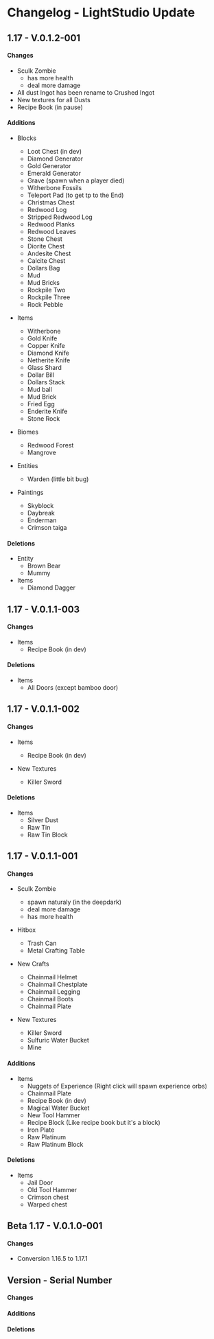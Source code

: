 # Changelog - LightStudio Update
## 1.17 -  V.0.1.2-001

#### Changes
   - Sculk Zombie  
      - has more health
      - deal more damage
   - All dust Ingot has been rename to Crushed Ingot
   - New textures for all Dusts
   - Recipe Book (in pause)

#### Additions
   - Blocks
     - Loot Chest (in dev)
     - Diamond Generator
     - Gold Generator
     - Emerald Generator
     - Grave (spawn when a player died)
     - Witherbone Fossils
     - Teleport Pad (to get tp to the End)
     - Christmas Chest
     - Redwood Log
     - Stripped Redwood Log
     - Redwood Planks
     - Redwood Leaves
     - Stone Chest
     - Diorite Chest
     - Andesite Chest
     - Calcite Chest
     - Dollars Bag
     - Mud
     - Mud Bricks
     - Rockpile Two
     - Rockpile Three
     - Rock Pebble

   - Items
     - Witherbone
     - Gold Knife
     - Copper Knife
     - Diamond Knife
     - Netherite Knife  
     - Glass Shard 
     - Dollar Bill
     - Dollars Stack
     - Mud ball
     - Mud Brick
     - Fried Egg
     - Enderite Knife
     - Stone Rock

   - Biomes
     - Redwood Forest
     - Mangrove

   - Entities   
      - Warden (little bit bug)

   - Paintings   
      - Skyblock
      - Daybreak
      - Enderman
      - Crimson taiga

#### Deletions
   - Entity   
      - Brown Bear 
      - Mummy
   - Items   
      - Diamond Dagger
 
## 1.17 -  V.0.1.1-003

#### Changes
  - Items
      - Recipe Book (in dev)
   
#### Deletions
   - Items    
      - All Doors (except bamboo door)
  
## 1.17 -  V.0.1.1-002

#### Changes
  - Items
      - Recipe Book (in dev)

  - New Textures
      - Killer Sword
   
#### Deletions
   - Items    
      - Silver Dust
      - Raw Tin
      - Raw Tin Block

## 1.17 -  V.0.1.1-001

#### Changes
   - Sculk Zombie 
      - spawn naturaly (in the deepdark)
      - deal more damage
      - has more health

   - Hitbox
      - Trash Can
      - Metal Crafting Table
      
   - New Crafts
      - Chainmail Helmet
      - Chainmail Chestplate
      - Chainmail Legging
      - Chainmail Boots
      - Chainmail Plate

  - New Textures
      - Killer Sword
      - Sulfuric Water Bucket
      - Mine

#### Additions
   - Items    
      - Nuggets of Experience (Right click will spawn experience orbs)
      - Chainmail Plate
      - Recipe Book (in dev)
      - Magical Water Bucket 
      - New Tool Hammer
      - Recipe Block (Like recipe book but it's a block)
      - Iron Plate
      - Raw Platinum
      - Raw Platinum Block

#### Deletions
   - Items    
      - Jail Door
      - Old Tool Hammer
      - Crimson chest
      - Warped chest


## Beta 1.17 -  V.0.1.0-001

#### Changes
   - Conversion 1.16.5 to 1.17.1

## Version -  Serial Number

#### Changes

#### Additions

#### Deletions









